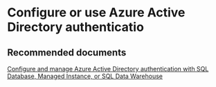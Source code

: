 <properties
	pageTitle="Connectivity/Configure or use Azure Active Directory authentication"
	description="Connectivity/Configure or use Azure Active Directory authentication"
	service="microsoft.sql"
	resource="servers"
	authors="rohitnayakmsft"
	displayOrder=""
	selfHelpType="generic"
	supportTopicIds="32594709"
	resourceTags=""
	productPesIds="16259"
	cloudEnvironments="public"
/>
# Configure or use Azure Active Directory authenticatio
## **Recommended documents**
[Configure and manage Azure Active Directory authentication with SQL Database, Managed Instance, or SQL Data Warehouse](https://docs.microsoft.com/azure/sql-database/sql-database-aad-authentication-configure)<br>